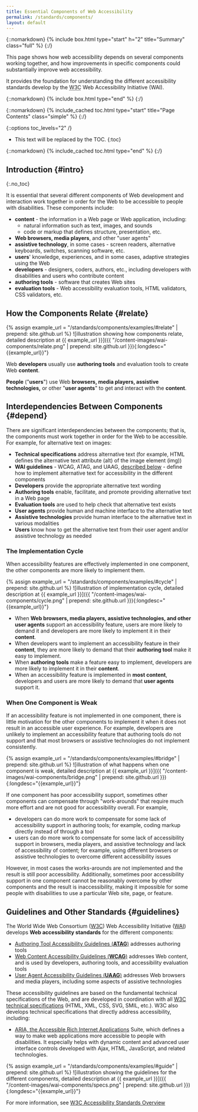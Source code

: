 ```yaml
---
title: Essential Components of Web Accessibility
permalink: /standards/components/
layout: default
---
```


{::nomarkdown}
{% include box.html type="start" h="2" title="Summary" class="full" %}
{:/}

This page shows how web accessibility depends on several components working together, and how improvements in specific components could substantially improve web accessibility.

It provides the foundation for understanding the different accessibility standards develop by the <abbr title="World Wide Web Consortium">W3C</abbr> Web Accessibility Initiative (WAI).

{::nomarkdown}
{% include box.html type="end" %}
{:/}

{::nomarkdown}
{% include_cached toc.html type="start" title="Page Contents" class="simple" %}
{:/}

{::options toc_levels="2" /}

-   This text will be replaced by the TOC.
{:toc}

{::nomarkdown}
{% include_cached toc.html type="end" %}
{:/}


## Introduction {#intro}
{:.no_toc}

It is essential that several different components of Web development and
interaction work together in order for the Web to be accessible to
people with disabilities. These components include:

-   **content** - the information in a Web page or Web application,
    including:
    -   natural information such as text, images, and sounds
    -   code or markup that defines structure, presentation, etc.
-   **Web browsers, media players**, and other "user agents"
-   **assistive technology**, in some cases - screen readers,
    alternative keyboards, switches, scanning software, etc.
-   **users**' knowledge, experiences, and in some cases, adaptive
    strategies using the Web
-   **developers** - designers, coders, authors, etc., including
    developers with disabilities and users who contribute content
-   **authoring tools** - software that creates Web sites
-   **evaluation tools** - Web accessibility evaluation tools, HTML
    validators, CSS validators, etc.

## How the Components Relate {#relate}

{% assign example_url = "/standards/components/examples/#relate" | prepend: site.github.url %}
![illustration showing how components relate, detailed description at {{ example_url }}]({{ "/content-images/wai-components/relate.png" | prepend: site.github.url }}){:longdesc="{{example_url}}"}

Web **developers** usually use **authoring tools** and evaluation tools
to create Web **content**.

**People** ("**users**") use Web **browsers, media players, assistive
technologies,** or other "**user agents**" to get and interact with the
**content**.

## Interdependencies Between Components {#depend}

There are significant interdependencies between the components; that is,
the components must work together in order for the Web to be accessible.
For example, for alternative text on images:

-   **Technical specifications** address alternative text (for example,
    HTML defines the alternative text attribute (alt) of the image
    element (img))
-   **WAI guidelines** - WCAG, ATAG, and UAAG, [described
    below](#guidelines) - define how to implement alternative text for
    accessibility in the different components
-   **Developers** provide the appropriate alternative text wording
-   **Authoring tools** enable, facilitate, and promote providing
    alternative text in a Web page
-   **Evaluation tools** are used to help check that alternative text
    exists
-   **User agents** provide human and machine interface to the
    alternative text
-   **Assistive technologies** provide human interface to the
    alternative text in various modalities
-   **Users** know how to get the alternative text from their user agent
    and/or assistive technology as needed

### The Implementation Cycle

When accessibility features are effectively implemented in one
component, the other components are more likely to implement them.

{% assign example_url = "/standards/components/examples/#cycle" | prepend: site.github.url %}
![illustration of implementation cycle, detailed description at {{ example_url }}]({{ "/content-images/wai-components/cycle.png" | prepend: site.github.url }}){:longdesc="{{example_url}}"}

-   When **Web browsers, media players, assistive technologies, and
    other user agents** support an accessibility feature, users are more
    likely to demand it and developers are more likely to implement it
    in their **content**.
-   When developers want to implement an accessibility feature in their
    **content**, they are more likely to demand that their **authoring
    tool** make it easy to implement.
-   When **authoring tools** make a feature easy to implement,
    developers are more likely to implement it in their **content**.
-   When an accessibility feature is implemented in **most content**,
    developers and users are more likely to demand that **user agents**
    support it.

### When One Component is Weak

If an accessibility feature is not implemented in one component, there
is little motivation for the other components to implement it when it
does not result in an accessible user experience. For example,
developers are unlikely to implement an accessibility feature that
authoring tools do not support and that most browsers or assistive
technologies do not implement consistently.

{% assign example_url = "/standards/components/examples/#bridge" | prepend: site.github.url %}
![illustration of what happens when one component is weak, detailed
description at {{ example_url }}]({{ "/content-images/wai-components/bridge.png" | prepend: site.github.url }}){:longdesc="{{example_url}}"}

If one component has poor accessibility support, sometimes other
components can compensate through "work-arounds" that require much more
effort and are not good for accessibility overall. For example,

-   developers can do more work to compensate for some lack of
    accessibility support in authoring tools; for example, coding markup
    directly instead of through a tool
-   users can do more work to compensate for some lack of accessibility
    support in browsers, media players, and assistive technology and
    lack of accessibility of content; for example, using different
    browsers or assistive technologies to overcome different
    accessibility issues

However, in most cases the works-arounds are not implemented and the
result is still poor accessibility. Additionally, sometimes poor
accessibility support in one component cannot be reasonably overcome by
other components and the result is inaccessibility, making it impossible
for some people with disabilities to use a particular Web site, page, or
feature.

## Guidelines and Other Standards {#guidelines}

The World Wide Web Consortium ([W3C](https://www.w3.org/)) Web Accessibility Initiative ([WAI](https://www.w3.org/WAI/)) develops **Web accessibility standards** for the different components:

-   [Authoring Tool Accessibility Guidelines (**ATAG**)](atag.php)
    addresses authoring tools
-   [Web Content Accessibility Guidelines (**WCAG**)](wcag.php)
    addresses Web content, and is used by developers, authoring tools,
    and accessibility evaluation tools
-   [User Agent Accessibility Guidelines (**UAAG**)](uaag.php) addresses
    Web browsers and media players, including some aspects of assistive
    technologies

<p>These accessibility guidelines are based on the fundamental technical specifications of the Web, and are developed in coordination with all <a href="https://www.w3.org/TR/">W3C technical specifications</a> (HTML, XML, CSS, SVG, SMIL, etc.). W3C also develops technical specifications that directly address accessibility, including:</p>
<ul>
  <li><a href="https://w3c.github.io/wai-website/standards/aria/">ARIA, the Accessible Rich Internet Applications</a> Suite, which defines a way to make web applications more accessible to people with disabilities. It especially helps with dynamic content and advanced user interface controls developed with Ajax, HTML, JavaScript, and related technologies.</li>
</ul>

{% assign example_url = "/standards/components/examples/#guide" | prepend: site.github.url %}
![illustration showing the guidelines for the different components, detailed description at {{ example_url }}]({{ "/content-images/wai-components/specs.png" | prepend: site.github.url }}){:longdesc="{{example_url}}"}

For more information, see [W3C Accessibility Standards Overview](https://w3c.github.io/wai-std-gl-overview/standards-guidelines/)
